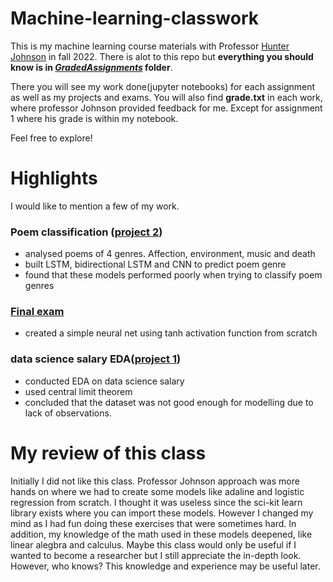 # Machine-learning-classwork
This is my machine learning course materials with Professor [Hunter Johnson](https://www.linkedin.com/in/hunter-johnson-5114488/) in fall 2022.
There is alot to this repo but **everything you should know is in [_GradedAssignments_](GradedAssignments) folder**. 

There you will see my work done(jupyter notebooks) for each assignment as well as my projects and exams. You will also find **grade.txt** in each work, where professor Johnson provided feedback for me. Except for assignment 1 where his grade is within my notebook.

Feel free to explore!

# Highlights
I would like to mention a few of my work.
### Poem classification ([project 2](GradedAssignments/Project2))
* analysed poems of 4 genres. Affection, environment, music and death
* built LSTM, bidirectional LSTM and CNN to predict poem genre
* found that these models performed poorly when trying to classify poem genres
### [Final exam](GradedAssignments/FinalExam) 
* created a simple neural net using tanh activation function from scratch
### data science salary EDA([project 1](GradedAssignments/Proj1)) 
* conducted EDA on data science salary
* used central limit theorem
* concluded that the dataset was not good enough for modelling due to lack of observations.

# My review of this class
Initially I did not like this class. Professor Johnson approach was more hands on where we had to create some models like adaline and logistic regression from scratch. I thought it was useless since
the sci-kit learn library exists where you can import these models. However I changed my mind as I had fun doing these exercises that were sometimes hard. In addition, my knowledge of the math used in these models deepened, like linear alegbra and calculus. Maybe this class would only be useful if I wanted to become a researcher but I still appreciate the in-depth look. 
However, who knows? This knowledge and experience may be useful later.
